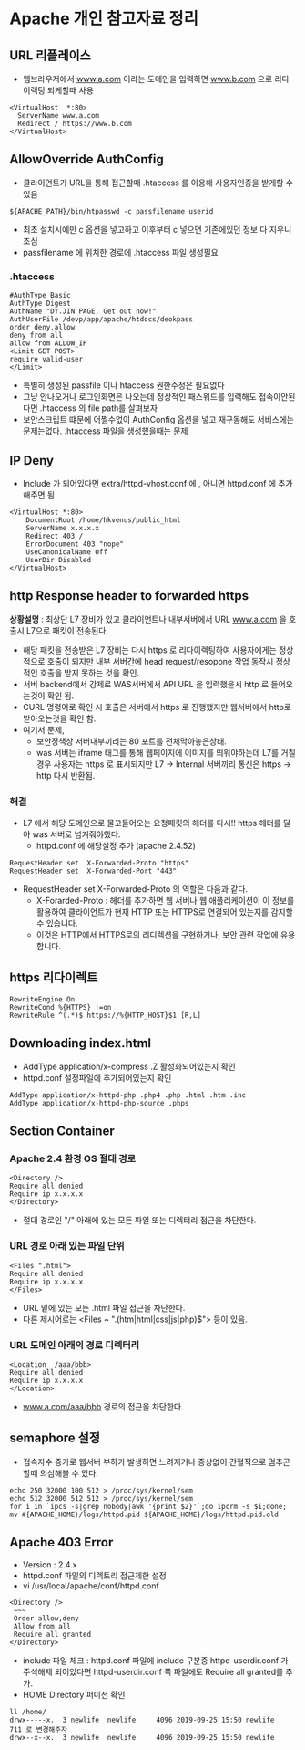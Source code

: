 # Apache 개인 참고자료 정리
## URL 리플레이스
* 웹브라우저에서 www.a.com 이라는 도메인을 입력하면 www.b.com 으로 리다이렉팅 되게할때 사용
```
<VirtualHost  *:80>
  ServerName www.a.com
  Redirect / https://www.b.com
</VirtualHost>
```

## AllowOverride AuthConfig
* 클라이언트가 URL을 통해 접근할때 .htaccess 를 이용해 사용자인증을 받게할 수 있음
```
${APACHE_PATH}/bin/htpasswd -c passfilename userid
```
* 최초 설치시에만 c 옵션을 넣고하고 이후부터 c 넣으면 기존에있던 정보 다 지우니 조심
* passfilename 에 위치한 경로에 .htaccess 파일 생성필요
  
### .htaccess
```
#AuthType Basic
AuthType Digest
AuthName "DY.JIN PAGE, Get out now!"
AuthUserFile /devp/app/apache/htdocs/deokpass
order deny,allow
deny from all
allow from ALLOW_IP
<Limit GET POST>
require valid-user
</Limit>
```
* 특별히 생성된 passfile 이나 htaccess 권한수정은 필요없다
* 그냥 안나오거나 로그인화면은 나오는데 정상적인 패스워드를 입력해도 접속이안된다면 .htaccess 의 file path를 살펴보자
* 보안스크립트 떄문에 어쩔수없이 AuthConfig 옵션을 넣고 재구동해도 서비스에는 문제는없다. .htaccess 파일을 생성했을때는 문제

## IP Deny
* Include 가 되어있다면 extra/httpd-vhost.conf 에 , 아니면 httpd.conf 에 추가 해주면 됨
```
<VirtualHost *:80>
    DocumentRoot /home/hkvenus/public_html
    ServerName x.x.x.x
    Redirect 403 /
    ErrorDocument 403 "nope"
    UseCanonicalName Off
    UserDir Disabled
</VirtualHost>
```

## http Response header to forwarded https
**상황설명** : 최상단 L7 장비가 있고 클라이언트나 내부서버에서 URL www.a.com 을 호출시 L7으로 패킷이 전송된다.
* 해당 패킷을 전송받은 L7 장비는 다시 https 로 리다이렉팅하여 사용자에게는 정상적으로 호출이 되지만 내부 서버간에 head request/resopone 작업 동작시 정상적인 호출을 받지 못하는 것을 확인.
* 서버 backend에서 강제로 WAS서버에서 API URL 을 입력했을시 http 로 들어오는것이 확인 됨.
 * CURL 명령어로 확인 시 호출은 서버에서 https 로 진행했지만 웹서버에서 http로 받아오는것을 확인 함.
* 여기서 문제,
  * 보안정책상 서버내부끼리는 80 포트를 전체막아놓은상태.
  * was 서버는 iframe 태그를 통해 웹페이지에 이미지를 띄워야하는데 L7를 거칠경우 사용자는 https 로 표시되지만 L7 -> Internal 서버끼리 통신은 https -> http 다시 반환됨.
    
### 해결
* L7 에서 해당 도메인으로 물고들어오는 요청패킷의 헤더를 다시!! https 헤더를 달아 was 서버로 넘겨줘야했다.
  * httpd.conf 에 해당설정 추가 (apache 2.4.52)
```
RequestHeader set  X-Forwarded-Proto "https"
RequestHeader set  X-Forwarded-Port "443"
```
* RequestHeader set X-Forwarded-Proto 의 역할은 다음과 같다.
  * X-Forarded-Proto : 헤더를 추가하면 웹 서버나 웹 애플리케이션이 이 정보를 활용하여 클라이언트가 현재 HTTP 또는 HTTPS로 연결되어 있는지를 감지할 수 있습니다.
  * 이것은 HTTP에서 HTTPS로의 리디렉션을 구현하거나, 보안 관련 작업에 유용합니다.
 
## https 리다이렉트
```
RewriteEngine On
RewriteCond %{HTTPS} !=on
RewriteRule ^(.*)$ https://%{HTTP_HOST}$1 [R,L]
```

## Downloading index.html
* AddType application/x-compress .Z 활성화되어있는지 확인
* httpd.conf 설정파일에 추가되어있는지 확인 
```
AddType application/x-httpd-php .php4 .php .html .htm .inc
AddType application/x-httpd-php-source .phps
```

## Section Container
### Apache 2.4 환경 OS 절대 경로
```
<Directory />
Require all denied
Require ip x.x.x.x
</Directory>
```
* 절대 경로인 "/" 아래에 있는 모든 파일 또는 디렉터리 접근을 차단한다.
  
### URL 경로 아래 있는 파일 단위
```
<Files ".html">
Require all denied
Require ip x.x.x.x
</Files>
```
* URL 밑에 있는 모든 .html 파일 접근을 차단한다. 
* 다른 제시어로는 <Files ~ "\.(htm|html|css|js|php)$"> 등이 있음.
  
### URL 도메인 아래의 경로 디렉터리
```
<Location  /aaa/bbb>
Require all denied
Require ip x.x.x.x
</Location>
```
* www.a.com/aaa/bbb 경로의 접근을 차단한다.
  
## semaphore 설정
* 접속자수 증가로 웹서버 부하가 발생하면 느려지거나 증상없이 간혈적으로 멈추곤 할때 의심해볼 수 있다.
```
echo 250 32000 100 512 > /proc/sys/kernel/sem
echo 512 32000 512 512 > /proc/sys/kernel/sem
for i in `ipcs -s|grep nobody|awk '{print $2}'`;do ipcrm -s $i;done;
mv #{APACHE_HOME}/logs/httpd.pid ${APACHE_HOME}/logs/httpd.pid.old
```

## Apache 403 Error
* Version : 2.4.x
* httpd.conf 파일의 디렉토리 접근제한 설정
* vi /usr/local/apache/conf/httpd.conf
```
<Directory />
 ~~~
 Order allow,deny
 Allow from all
 Require all granted
</Directory>
```
* include 파일 체크 : httpd.conf 파일에 include 구분중 httpd-userdir.conf 가 주석해제 되어있다면 httpd-userdir.conf 쪽 파일에도 Require all granted를 추가.
* HOME Directory 퍼미션 확인
```
ll /home/
drwx-----x.  3 newlife  newlife     4096 2019-09-25 15:50 newlife
711 로 변경해주자
drwx--x--x.  3 newlife  newlife     4096 2019-09-25 15:50 newlife
```
